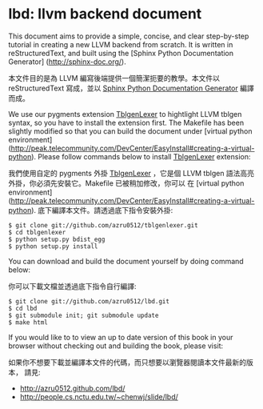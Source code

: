 lbd: llvm backend document
==========================

This document aims to provide a simple, concise, and clear step-by-step 
tutorial in creating a new LLVM backend from scratch. It is written in
reStructuredText, and built using the
[Sphinx Python Documentation Generator] (http://sphinx-doc.org/).

本文件目的是為 LLVM 編寫後端提供一個簡潔扼要的教學。本文件以 reStructuredText
寫成，並以 [Sphinx Python Documentation Generator](http://sphinx-doc.org/)
編譯而成。

We use our pygments extension [TblgenLexer](https://github.com/azru0512/tblgenlexer)
to hightlight LLVM tblgen syntax, so you have to install the extension first. The Makefile
has been slightly modified so that you can build the document under [virtual python
environment] (http://peak.telecommunity.com/DevCenter/EasyInstall#creating-a-virtual-python).
Please follow commands below to install [TblgenLexer](https://github.com/azru0512/tblgenlexer)
extension:

我們使用自定的 pygments 外掛 [TblgenLexer](https://github.com/azru0512/tblgenlexer)
，它是個 LLVM tblgen 語法高亮外掛，你必須先安裝它。Makefile 已被稍加修改，你可以
在 [virtual python environment] (http://peak.telecommunity.com/DevCenter/EasyInstall#creating-a-virtual-python).
 底下編譯本文件。請透過底下指令安裝外掛:

    $ git clone git://github.com/azru0512/tblgenlexer.git
    $ cd tblgenlexer
    $ python setup.py bdist_egg
    $ python setup.py install

You can download and build the document yourself by doing command below:

你可以下載文檔並透過底下指令自行編譯:

    $ git clone git://github.com/azru0512/lbd.git
    $ cd lbd
    $ git submodule init; git submodule update
    $ make html

If you would like to to view an up to date version of this book in your 
browser without checking out and building the book, please visit: 

如果你不想要下載並編譯本文件的代碼，而只想要以瀏覽器閱讀本文件最新的版本，
請見:

*  http://azru0512.github.com/lbd/
*  http://people.cs.nctu.edu.tw/~chenwj/slide/lbd/

